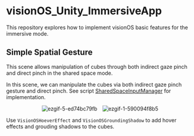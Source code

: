 # visionOS_Unity_ImmersiveApp

This repository explores how to implement visionOS basic features for the immersive mode.

## Simple Spatial Gesture

This scene allows manipulation of cubes through both indirect gaze pinch and direct pinch in the shared space mode. 

In this scene, we can manipulate the cubes via both indirect gaze pinch gesture and direct pinch. See script [SharedSpaceInputManager](./Assets/!/Scripts/SharedSpaceInputManager.cs) for implementation.

<p align="center">
  <img src="https://github.com/yuchenz27/visionOS_Unity_SharedSpaceApp/assets/44870300/46b354ce-3631-403f-9a63-c0a81a9f1c4b" alt="ezgif-5-ed74bc79fb" style="margin-right: 10px;"/>
  <img src="https://github.com/yuchenz27/visionOS_Unity_SharedSpaceApp/assets/44870300/ab0c3292-482e-47a2-87e9-d664b7c49337" alt="ezgif-1-590094f8b5"/>
</p>

Use `VisionOSHoeverEffect` and `VisionOSGroundingShadow` to add hover effects and grouding shadows to the cubes.
